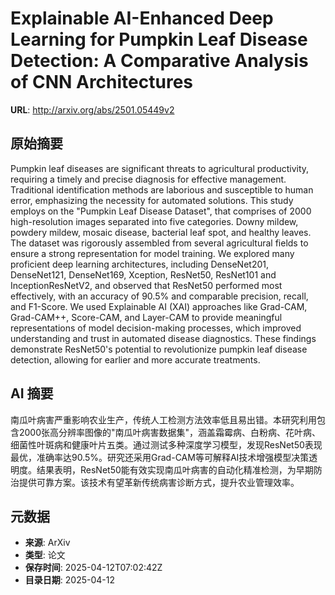 # Explainable AI-Enhanced Deep Learning for Pumpkin Leaf Disease Detection: A Comparative Analysis of CNN Architectures

**URL**: http://arxiv.org/abs/2501.05449v2

## 原始摘要

Pumpkin leaf diseases are significant threats to agricultural productivity,
requiring a timely and precise diagnosis for effective management. Traditional
identification methods are laborious and susceptible to human error,
emphasizing the necessity for automated solutions. This study employs on the
"Pumpkin Leaf Disease Dataset", that comprises of 2000 high-resolution images
separated into five categories. Downy mildew, powdery mildew, mosaic disease,
bacterial leaf spot, and healthy leaves. The dataset was rigorously assembled
from several agricultural fields to ensure a strong representation for model
training. We explored many proficient deep learning architectures, including
DenseNet201, DenseNet121, DenseNet169, Xception, ResNet50, ResNet101 and
InceptionResNetV2, and observed that ResNet50 performed most effectively, with
an accuracy of 90.5% and comparable precision, recall, and F1-Score. We used
Explainable AI (XAI) approaches like Grad-CAM, Grad-CAM++, Score-CAM, and
Layer-CAM to provide meaningful representations of model decision-making
processes, which improved understanding and trust in automated disease
diagnostics. These findings demonstrate ResNet50's potential to revolutionize
pumpkin leaf disease detection, allowing for earlier and more accurate
treatments.


## AI 摘要

南瓜叶病害严重影响农业生产，传统人工检测方法效率低且易出错。本研究利用包含2000张高分辨率图像的"南瓜叶病害数据集"，涵盖霜霉病、白粉病、花叶病、细菌性叶斑病和健康叶片五类。通过测试多种深度学习模型，发现ResNet50表现最优，准确率达90.5%。研究还采用Grad-CAM等可解释AI技术增强模型决策透明度。结果表明，ResNet50能有效实现南瓜叶病害的自动化精准检测，为早期防治提供可靠方案。该技术有望革新传统病害诊断方式，提升农业管理效率。

## 元数据

- **来源**: ArXiv
- **类型**: 论文
- **保存时间**: 2025-04-12T07:02:42Z
- **目录日期**: 2025-04-12
